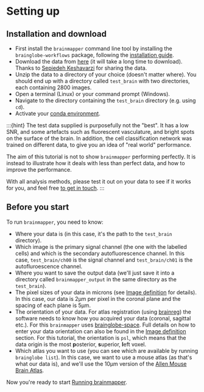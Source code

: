 # Setting up

## Installation and download

- First install the `brainmapper` command line tool by installing the `brainglobe-workflows` package, following the [installation guide](/documentation/brainglobe-workflows/index.md#installation).
- Download the data from [here](https://gin.g-node.org/cellfinder/data/raw/master/test\_brain\_SK\_AA\_71\_3.zip) (it will take a long time to download). Thanks to [Sepiedeh Keshavarzi](https://www.keshavarzilab.com/) for sharing the data.
- Unzip the data to a directory of your choice (doesn't matter where). You should end up with a directory called `test_brain` with two directories, each containing 2800 images.
- Open a terminal (Linux) or your command prompt (Windows).
- Navigate to the directory containing the `test_brain` directory (e.g. using `cd`).
- Activate your [conda environment](/documentation/setting-up/conda).

:::{hint}
The test data supplied is purposefully not the "best".
It has a low SNR, and some artefacts such as fluorescent vasculature, and bright spots on the surface of the brain.
In addition, the cell classification network was trained on different data, to give you an idea of "real world" performance.

The aim of this tutorial is not to show `brainmapper` performing perfectly.
It is instead to illustrate how it deals with less than perfect data, and how to improve the performance.

With all analysis methods, please test it out on your data to see if it works for you, and feel free [to get in touch](/contact).
:::

## Before you start

To run `brainmapper`, you need to know:

- Where your data is (in this case, it's the path to the `test_brain` directory).
- Which image is the primary signal channel (the one with the labelled cells) and which is the secondary autofluorescence channel. In this case, `test_brain/ch00` is the signal channel and `test_brain/ch01` is the autofluroescence channel.
- Where you want to save the output data (we'll just save it into a directory called `brainmapper_output` in the same directory as the `test_brain`).
- The pixel sizes of your data in microns (see [Image definition](/documentation/setting-up/image-definition) for details). In this case, our data is 2&#956;m per pixel in the coronal plane and the spacing of each plane is 5&#956;m.
- The orientation of your data. For atlas registration (using [brainreg](/documentation/brainreg/index)) the software needs to know how you acquired your data (coronal, sagittal etc.). For this `brainmapper` uses [brainglobe-space](/documentation/brainglobe-space/index). Full details on how to enter your data orientation can also be found in the [Image definition](/documentation/setting-up/image-definition) section. For this tutorial, the orientation is `psl`, which means that the data origin is the most **p**osterior, **s**uperior, **l**eft voxel.
- Which atlas you want to use (you can see which are available by running `brainglobe list`). In this case, we want to use a mouse atlas (as that's what our data is), and we'll use the 10&#956;m version of the [Allen Mouse Brain Atlas](https://mouse.brain-map.org/static/atlas).

Now you're ready to start [Running brainmapper](running-brainmapper).
